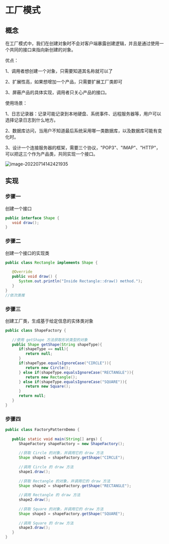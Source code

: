 # 工厂模式

## 概念

在工厂模式中，我们在创建对象时不会对客户端暴露创建逻辑，并且是通过使用一个共同的接口来指向新创建的对象。

优点：

1、调用者想创建一个对象，只需要知道其名称就可以了

2、扩展性高，如果想增加一个产品，只需要扩展工厂类即可

3、屏蔽产品的具体实现，调用者只关心产品的接口。

使用场景：

 1、日志记录器：记录可能记录到本地硬盘、系统事件、远程服务器等，用户可以选择记录日志到什么地方。

 2、数据库访问，当用户不知道最后系统采用哪一类数据库，以及数据库可能有变化时。

 3、设计一个连接服务器的框架，需要三个协议，"POP3"、"IMAP"、"HTTP"，可以把这三个作为产品类，共同实现一个接口。

![image-20220714142421935](https://ldt-typora.oss-cn-shenzhen.aliyuncs.com/img/image-20220714142421935.png)

## 实现

### 步骤一

创建一个接口

```java
public interface Shape {
   void draw();
}
```

### 步骤二

创建一个接口的实现类

```java
public class Rectangle implements Shape {
 
   @Override
   public void draw() {
      System.out.println("Inside Rectangle::draw() method.");
   }
}
//依次类推
```

### 步骤三

创建工厂类，生成基于给定信息的实体类对象

```java
public class ShapeFactory {
    
   //使用 getShape 方法获取形状类型的对象
   public Shape getShape(String shapeType){
      if(shapeType == null){
         return null;
      }        
      if(shapeType.equalsIgnoreCase("CIRCLE")){
         return new Circle();
      } else if(shapeType.equalsIgnoreCase("RECTANGLE")){
         return new Rectangle();
      } else if(shapeType.equalsIgnoreCase("SQUARE")){
         return new Square();
      }
      return null;
   }
}
```

### 步骤四

```java
public class FactoryPatternDemo {
 
   public static void main(String[] args) {
      ShapeFactory shapeFactory = new ShapeFactory();
 
      //获取 Circle 的对象，并调用它的 draw 方法
      Shape shape1 = shapeFactory.getShape("CIRCLE");
 
      //调用 Circle 的 draw 方法
      shape1.draw();
 
      //获取 Rectangle 的对象，并调用它的 draw 方法
      Shape shape2 = shapeFactory.getShape("RECTANGLE");
 
      //调用 Rectangle 的 draw 方法
      shape2.draw();
 
      //获取 Square 的对象，并调用它的 draw 方法
      Shape shape3 = shapeFactory.getShape("SQUARE");
 
      //调用 Square 的 draw 方法
      shape3.draw();
   }
}
```

